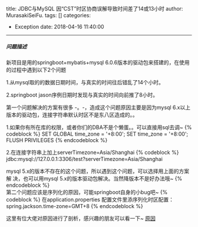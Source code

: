 title: JDBC与MySQL 因“CST”时区协商误解导致时间差了14或13小时
author: MurasakiSeiFu.
tags: []
categories:
  - Exception
date: 2018-04-16 11:40:00
---
##### 问题描述
新项目是用的springboot+mybatis+mysql 6.0.6版本的驱动包来搭建的，在使用的过程中遇到以下2个问题

1.从mysql取的的数据日期时间，与真实的时间往后错乱了14个小时。

2.springboot jason序例日期时发现与真实的时间向前推了8小时。

第一个问题解决的方案有很多 -。-，造成这个问题原因主要是因为mysql 6.x以上版本的驱动包，连接字符串默认时区不是东八区造成的。。

1.如果你有所在库的权限，或者你们的DBA不是个懒蛋。。可以直接用sql去调~
{% codeblock  %}
SET GLOBAL time_zone = '+8:00';
SET time_zone = '+8:00';
FLUSH PRIVILEGES
{% endcodeblock %}
  	
2.在连接字符串上加上serverTimezone=Asia/Shanghai
{% codeblock  %}
jdbc:mysql://127.0.0.1:3306/test?serverTimezone=Asia/Shanghai
    
mysql 5.x的版本不存在的这个问题，所以遇到这个问题，可以选择用上面的方案解
决，也可以用mysql 5.x的版本驱动包解决。当然降版本不是好办法哦~
{% endcodeblock %}  
第二个问题应该是序列化的原因，可能springboot自身的小bug吧~
{% codeblock  %}
    在application.properties 配置文件里添序列化时区配置：spring.jackson.time-zone=GMT+8
{% endcodeblock %} 
    
这里有位大佬对原因进行了剖析，感兴趣的朋友可以看一下~
[原因](https://juejin.im/post/5902e087da2f60005df05c3d?utm_source=tuicool&utm_medium=referral)